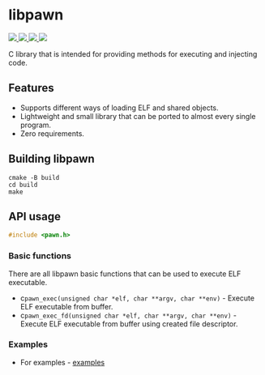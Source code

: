 # libpawn

<p>
    <a href="https://entysec.netlify.app">
        <img src="https://img.shields.io/badge/developer-EntySec-blue.svg">
    </a>
    <a href="https://github.com/EntySec/libpawn">
        <img src="https://img.shields.io/badge/language-C-grey.svg">
    </a>
    <a href="https://github.com/EntySec/libpawn/forks">
        <img src="https://img.shields.io/github/forks/EntySec/libpawn?color=green">
    </a>
    <a href="https://github.com/EntySec/libpawn/stargazers">
        <img src="https://img.shields.io/github/stars/EntySec/libpawn?color=yellow">
    </a>
</p>

C library that is intended for providing methods for executing and injecting code.

## Features

* Supports different ways of loading ELF and shared objects.
* Lightweight and small library that can be ported to almost every single program.
* Zero requirements.

## Building libpawn

```shell
cmake -B build
cd build
make
```

## API usage

```c
#include <pawn.h>
```

### Basic functions

There are all libpawn basic functions that can be used to execute ELF executable.

* c`pawn_exec(unsigned char *elf, char **argv, char **env)` - Execute ELF executable from buffer.
* c`pawn_exec_fd(unsigned char *elf, char **argv, char **env)` - Execute ELF executable from buffer using created file descriptor.

### Examples

* For examples - [examples](https://github.com/EntySec/libpawn/tree/main/examples)
